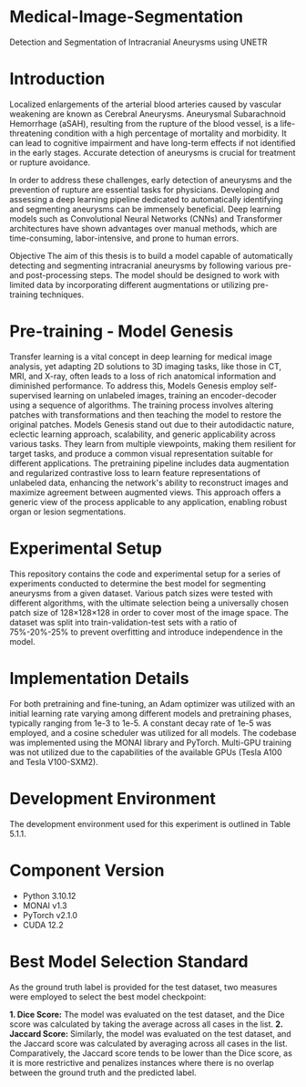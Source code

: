 # Medical-Image-Segmentation
Detection and Segmentation of Intracranial Aneurysms using UNETR

# Introduction
Localized enlargements of the arterial blood arteries caused by vascular weakening are known as Cerebral Aneurysms. Aneurysmal Subarachnoid Hemorrhage (aSAH), resulting from the rupture of the blood vessel, is a life-threatening condition with a high percentage of mortality and morbidity. It can lead to cognitive impairment and have long-term effects if not identified in the early stages. Accurate detection of aneurysms is crucial for treatment or rupture avoidance.

In order to address these challenges, early detection of aneurysms and the prevention of rupture are essential tasks for physicians. Developing and assessing a deep learning pipeline dedicated to automatically identifying and segmenting aneurysms can be immensely beneficial. Deep learning models such as Convolutional Neural Networks (CNNs) and Transformer architectures have shown advantages over manual methods, which are time-consuming, labor-intensive, and prone to human errors.

Objective
The aim of this thesis is to build a model capable of automatically detecting and segmenting intracranial aneurysms by following various pre- and post-processing steps. The model should be designed to work with limited data by incorporating different augmentations or utilizing pre-training techniques.

# Pre-training - Model Genesis
Transfer learning is a vital concept in deep learning for medical image analysis, yet adapting 2D solutions to 3D imaging tasks, like those in CT, MRI, and X-ray, often leads to a loss of rich anatomical information and diminished performance. To address this, Models Genesis employ self-supervised learning on unlabeled images, training an encoder-decoder using a sequence of algorithms. The training process involves altering patches with transformations and then teaching the model to restore the original patches. Models Genesis stand out due to their autodidactic nature, eclectic learning approach, scalability, and generic applicability across various tasks. They learn from multiple viewpoints, making them resilient for target tasks, and produce a common visual representation suitable for different applications. The pretraining pipeline includes data augmentation and regularized contrastive loss to learn feature representations of unlabeled data, enhancing the network's ability to reconstruct images and maximize agreement between augmented views. This approach offers a generic view of the process applicable to any application, enabling robust organ or lesion segmentations.

# Experimental Setup
This repository contains the code and experimental setup for a series of experiments conducted to determine the best model for segmenting aneurysms from a given dataset. Various patch sizes were tested with different algorithms, with the ultimate selection being a universally chosen patch size of 128×128×128 in order to cover most of the image space. The dataset was split into train-validation-test sets with a ratio of 75%-20%-25% to prevent overfitting and introduce independence in the model.

# Implementation Details
For both pretraining and fine-tuning, an Adam optimizer was utilized with an initial learning rate varying among different models and pretraining phases, typically ranging from 1e-3 to 1e-5. A constant decay rate of 1e-5 was employed, and a cosine scheduler was utilized for all models. The codebase was implemented using the MONAI library and PyTorch. Multi-GPU training was not utilized due to the capabilities of the available GPUs (Tesla A100 and Tesla V100-SXM2).

# Development Environment
The development environment used for this experiment is outlined in Table 5.1.1.

# Component	Version
- Python	3.10.12
- MONAI	v1.3
- PyTorch	v2.1.0
- CUDA	12.2

# Best Model Selection Standard
As the ground truth label is provided for the test dataset, two measures were employed to select the best model checkpoint:

**1. Dice Score:** The model was evaluated on the test dataset, and the Dice score was calculated by taking the average across all cases in the list.
**2. Jaccard Score:** Similarly, the model was evaluated on the test dataset, and the Jaccard score was calculated by averaging across all cases in the list.
Comparatively, the Jaccard score tends to be lower than the Dice score, as it is more restrictive and penalizes instances where there is no overlap between the ground truth and the predicted label.
